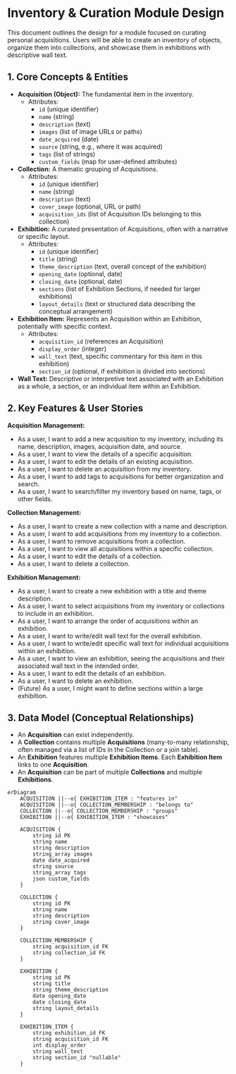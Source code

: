 # Inventory & Curation Module Design

This document outlines the design for a module focused on curating personal acquisitions. Users will be able to create an inventory of objects, organize them into collections, and showcase them in exhibitions with descriptive wall text.

## 1. Core Concepts & Entities

* **Acquisition (Object):** The fundamental item in the inventory.
    * Attributes:
        * `id` (unique identifier)
        * `name` (string)
        * `description` (text)
        * `images` (list of image URLs or paths)
        * `date_acquired` (date)
        * `source` (string, e.g., where it was acquired)
        * `tags` (list of strings)
        * `custom_fields` (map for user-defined attributes)
* **Collection:** A thematic grouping of Acquisitions.
    * Attributes:
        * `id` (unique identifier)
        * `name` (string)
        * `description` (text)
        * `cover_image` (optional, URL or path)
        * `acquisition_ids` (list of Acquisition IDs belonging to this collection)
* **Exhibition:** A curated presentation of Acquisitions, often with a narrative or specific layout.
    * Attributes:
        * `id` (unique identifier)
        * `title` (string)
        * `theme_description` (text, overall concept of the exhibition)
        * `opening_date` (optional, date)
        * `closing_date` (optional, date)
        * `sections` (list of Exhibition Sections, if needed for larger exhibitions)
        * `layout_details` (text or structured data describing the conceptual arrangement)
* **Exhibition Item:** Represents an Acquisition within an Exhibition, potentially with specific context.
    * Attributes:
        * `acquisition_id` (references an Acquisition)
        * `display_order` (integer)
        * `wall_text` (text, specific commentary for this item in this exhibition)
        * `section_id` (optional, if exhibition is divided into sections)
* **Wall Text:** Descriptive or interpretive text associated with an Exhibition as a whole, a section, or an individual item within an Exhibition.

## 2. Key Features & User Stories

**Acquisition Management:**
* As a user, I want to add a new acquisition to my inventory, including its name, description, images, acquisition date, and source.
* As a user, I want to view the details of a specific acquisition.
* As a user, I want to edit the details of an existing acquisition.
* As a user, I want to delete an acquisition from my inventory.
* As a user, I want to add tags to acquisitions for better organization and search.
* As a user, I want to search/filter my inventory based on name, tags, or other fields.

**Collection Management:**
* As a user, I want to create a new collection with a name and description.
* As a user, I want to add acquisitions from my inventory to a collection.
* As a user, I want to remove acquisitions from a collection.
* As a user, I want to view all acquisitions within a specific collection.
* As a user, I want to edit the details of a collection.
* As a user, I want to delete a collection.

**Exhibition Management:**
* As a user, I want to create a new exhibition with a title and theme description.
* As a user, I want to select acquisitions from my inventory or collections to include in an exhibition.
* As a user, I want to arrange the order of acquisitions within an exhibition.
* As a user, I want to write/edit wall text for the overall exhibition.
* As a user, I want to write/edit specific wall text for individual acquisitions within an exhibition.
* As a user, I want to view an exhibition, seeing the acquisitions and their associated wall text in the intended order.
* As a user, I want to edit the details of an exhibition.
* As a user, I want to delete an exhibition.
* (Future) As a user, I might want to define sections within a large exhibition.

## 3. Data Model (Conceptual Relationships)

* An **Acquisition** can exist independently.
* A **Collection** contains multiple **Acquisitions** (many-to-many relationship, often managed via a list of IDs in the Collection or a join table).
* An **Exhibition** features multiple **Exhibition Items**. Each **Exhibition Item** links to one **Acquisition**.
* An **Acquisition** can be part of multiple **Collections** and multiple **Exhibitions**.

```mermaid
erDiagram
    ACQUISITION ||--o{ EXHIBITION_ITEM : "features in"
    ACQUISITION ||--o{ COLLECTION_MEMBERSHIP : "belongs to"
    COLLECTION ||--o{ COLLECTION_MEMBERSHIP : "groups"
    EXHIBITION ||--o{ EXHIBITION_ITEM : "showcases"

    ACQUISITION {
        string id PK
        string name
        string description
        string_array images
        date date_acquired
        string source
        string_array tags
        json custom_fields
    }

    COLLECTION {
        string id PK
        string name
        string description
        string cover_image
    }

    COLLECTION_MEMBERSHIP {
        string acquisition_id FK
        string collection_id FK
    }

    EXHIBITION {
        string id PK
        string title
        string theme_description
        date opening_date
        date closing_date
        string layout_details
    }

    EXHIBITION_ITEM {
        string exhibition_id FK
        string acquisition_id FK
        int display_order
        string wall_text
        string section_id "nullable"
    }


